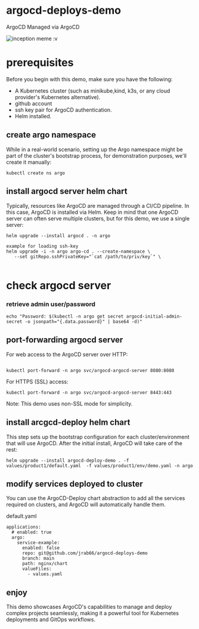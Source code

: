 # argocd-deploys-demo

ArgoCD Managed via ArgoCD


![inception meme :v](https://i.imgflip.com/80tp51.jpg)


# prerequisites

Before you begin with this demo, make sure you have the following:

* A Kubernetes cluster (such as minikube,kind, k3s, or any cloud provider's Kubernetes alternative).
* github account
* ssh key pair for ArgoCD authentication.
* Helm installed.



## create argo namespace
While in a real-world scenario, setting up the Argo namespace might be part of the cluster's bootstrap process, for demonstration purposes, we'll create it manually:

```
kubectl create ns argo
```

## install argocd server helm chart

Typically, resources like ArgoCD are managed through a CI/CD pipeline. In this case, ArgoCD is installed via Helm. Keep in mind that one ArgoCD server can often serve multiple clusters, but for this demo, we use a single server:

```
helm upgrade --install argocd . -n argo

example for loading ssh-key
helm upgrade -i -n argo argo-cd . --create-namespace \
   --set gitRepo.sshPrivateKey="`cat /path/to/priv/key`" \
   
```


# check argocd server  


### retrieve admin user/password

```
echo "Password: $(kubectl -n argo get secret argocd-initial-admin-secret -o jsonpath="{.data.password}" | base64 -d)"
```
## port-forwarding argocd server

For web access to the ArgoCD server over HTTP:


```

kubectl port-forward -n argo svc/argocd-argocd-server 8080:8080

```
For HTTPS (SSL) access:
```
kubectl port-forward -n argo svc/argocd-argocd-server 8443:443

```
Note: This demo uses non-SSL mode for simplicity.

## install arcgcd-deploy helm chart

This step sets up the bootstrap configuration for each cluster/environment that will use ArgoCD. After the initial install, ArgoCD will take care of the rest:

```
helm upgrade --install argocd-deploy-demo . -f values/product1/default.yaml  -f values/product1/env/demo.yaml -n argo
```

## modify services deployed to cluster

You can use the ArgoCD-Deploy chart abstraction to add all the services required on clusters, and ArgoCD will automatically handle them.

default.yaml
```
applications:
  # enabled: true
  argo:
    service-example:
      enabled: false
      repo: git@github.com/jrab66/argocd-deploys-demo
      branch: main
      path: nginx/chart
      valueFiles:
        - values.yaml

```

## enjoy

This demo showcases ArgoCD's capabilities to manage and deploy complex projects seamlessly, making it a powerful tool for Kubernetes deployments and GitOps workflows.